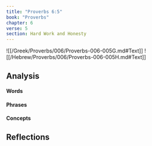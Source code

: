 ```yaml
---
title: "Proverbs 6:5"
book: "Proverbs"
chapter: 6
verse: 5
section: Hard Work and Honesty
---
```

![[/Greek/Proverbs/006/Proverbs-006-005G.md#Text]]
![[/Hebrew/Proverbs/006/Proverbs-006-005H.md#Text]]

## Analysis

#### Words

#### Phrases

#### Concepts

## Reflections

